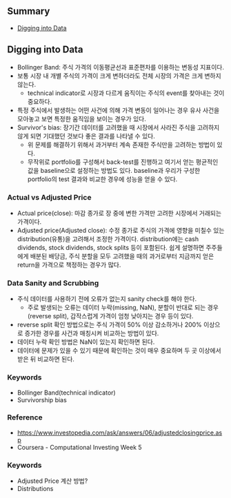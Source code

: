 ## Summary
- [Digging into Data](#dd)

## Digging into Data <a name="dd"></a>
- Bollinger Band: 주식 가격의 이동평균선과 표준편차를 이용하는 변동성 지표이다. 
- 보통 시장 내 개별 주식의 가격이 크게 변하더라도 전체 시장의 가격은 크게 변하지 않는다. 
  - technical indicator로 시장과 다르게 움직이는 주식의 event를 찾아내는 것이 중요하다. 
- 특정 주식에서 발생하는 어떤 사건에 의해 가격 변동이 일어나는 경우 유사 사건을 모아놓고 보면 특정한 움직임을 보이는 경우가 있다. 
- Survivor's bias: 장기간 데이터를 고려했을 때 시장에서 사라진 주식을 고려하지 않게 되면 기대했던 것보다 좋은 결과를 나타낼 수 있다.
  - 위 문제를 해결하기 위해서 과거부터 계속 존재한 주식만을 고려하는 방법이 있다. 
  - 무작위로 portfolio를 구성해서 back-test를 진행하고 여기서 얻는 평균적인 값을 baseline으로 설정하는 방법도 있다. baseline과 우리가 구성한 portfolio의 test 결과와 비교한 경우에 성능을 얻을 수 있다. 

### Actual vs Adjusted Price
- Actual price(close): 마감 종가로 장 중에 변한 가격만 고려한 시장에서 거래되는 가격이다. 
- Adjusted price(Adjusted close): 수정 종가로 주식의 가격에 영향을 미칠수 있는 distribution(유통)을 고려해서 조정한 가격이다. distribution에는 cash dividends, stock dividends, stock splits 등이 포함된다. 쉽게 설명하면 주주들에게 배분된 배당금, 주식 분할을 모두 고려했을 때의 과거로부터 지금까지 얻은 return을 가격으로 책정하는 경우가 많다. 

### Data Sanity and Scrubbing

- 주식 데이터를 사용하기 전에 오류가 없는지 sanity check를 해야 한다. 
  - 주로 발생되는 오류는 데이터 누락(missing, NaN), 분할이 반대로 되는 경우(reverse split), 갑작스럽게 가격이 엄청 낮아지는 경우 등이 있다. 
- reverse split 확인 방법으로는 주식 가격이 50% 이상 감소하거나 200% 이상으로 증가한 경우를 사건과 매칭시켜 비교하는 방법이 있다. 
- 데이터 누락 확인 방법은 NaN이 있는지 확인하면 된다. 
- 데이터에 문제가 있을 수 있기 때문에 확인하는 것이 매우 중요하며 두 곳 이상에서 받은 뒤 비교하면 된다. 

### Keywords
- Bollinger Band(technical indicator)
- Survivorship bias

### Reference
- https://www.investopedia.com/ask/answers/06/adjustedclosingprice.asp
- Coursera - Computational Investing Week 5 

### Keywords
- Adjusted Price 계산 방법?
- Distributions